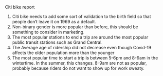  Citi bike report

1. Citi bike needs to add some sort of validation to the birth field so that people don’t leave it on 1969 as a default.
2. Non-binary gender is more popular than before, this should be something to consider in marketing.
3.  The most popular stations to end a trip are around the most popular public transit stations such as Grand Central.
4. The Average age of ridership did not decrease even though Covid-19 affects the older population more than the younger
5. The most popular time to start a trip is between 5-6pm and 8-9am in the wintertime. In the summer, this changes. 8-9am are not as popular, probably because riders do not want to show up for work sweaty.
